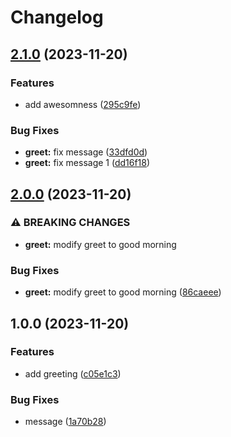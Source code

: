 # Changelog

## [2.1.0](https://github.com/ishnmu/demo-release-please/compare/v2.0.0...v2.1.0) (2023-11-20)


### Features

* add awesomness ([295c9fe](https://github.com/ishnmu/demo-release-please/commit/295c9fe8219404e3a3a129a023bc1fb3cf16965b))


### Bug Fixes

* **greet:** fix message ([33dfd0d](https://github.com/ishnmu/demo-release-please/commit/33dfd0d536f2e19db67b6d6be73e97d6fad4a4bf))
* **greet:** fix message 1 ([dd16f18](https://github.com/ishnmu/demo-release-please/commit/dd16f1861c77fcc09d38d9a76275a780bdadfaed))

## [2.0.0](https://github.com/ishnmu/demo-release-please/compare/v1.0.0...v2.0.0) (2023-11-20)


### ⚠ BREAKING CHANGES

* **greet:** modify greet to good morning

### Bug Fixes

* **greet:** modify greet to good morning ([86caeee](https://github.com/ishnmu/demo-release-please/commit/86caeeee5c9b62532e70da856bf4bd749254732a))

## 1.0.0 (2023-11-20)


### Features

* add greeting ([c05e1c3](https://github.com/ishnmu/demo-release-please/commit/c05e1c37145df90576d40ede5aea2e4a5cebdc66))


### Bug Fixes

* message ([1a70b28](https://github.com/ishnmu/demo-release-please/commit/1a70b28689dafc25605c99bc42c5e8e0ef071927))
